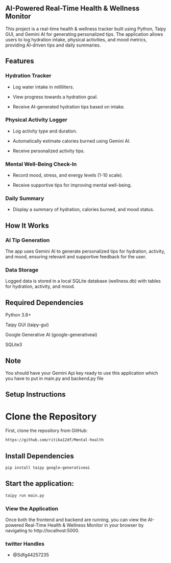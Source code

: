 ## AI-Powered Real-Time Health & Wellness Monitor

This project is a real-time health & wellness tracker built using Python, Taipy GUI, and Gemini AI for generating personalized tips. The application allows users to log hydration intake, physical activities, and mood metrics, providing AI-driven tips and daily summaries.

## Features

### Hydration Tracker

- Log water intake in milliliters.

- View progress towards a hydration goal.

- Receive AI-generated hydration tips based on intake.

### Physical Activity Logger

- Log activity type and duration.

- Automatically estimate calories burned using Gemini AI.

- Receive personalized activity tips.

### Mental Well-Being Check-In

- Record mood, stress, and energy levels (1-10 scale).

- Receive supportive tips for improving mental well-being.

### Daily Summary

- Display a summary of hydration, calories burned, and mood status.

## How It Works

### AI Tip Generation

The app uses Gemini AI to generate personalized tips for hydration, activity, and mood, ensuring relevant and supportive feedback for the user.

### Data Storage

Logged data is stored in a local SQLite database (wellness.db) with tables for hydration, activity, and mood.

## Required Dependencies
Python 3.8+

Taipy GUI (taipy-gui)

Google Generative AI (google-generativeai)

SQLite3

## Note
You should have your Gemini Api key ready to use this application which you have to put in main.py and backend.py file

## Setup Instructions

# Clone the Repository
First, clone the repository from GitHub:
```bash
https://github.com/ritika12df/Mental-health
```
## Install Dependencies
```bash
pip install taipy google-generativeai
```
## Start the application:
```bash
taipy run main.py
```
### View the Application
Once both the frontend and backend are running, you can view the AI-powered Real-Time Health & Wellness Monitor in your browser by navigating to http://localhost:5000.

### twitter Handles
  
 - @Sdfg44257235

